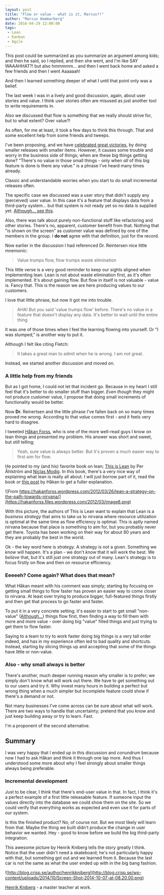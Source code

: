 ```yaml
---
layout: post
title: "Flow or value - what is it, Marcus?!"
author: "Marcus Hammarberg"
date: 2016-04-29 12:00:00
tags:
 - Lean
 - Kanban
 - Agile
---
```


This post could be summarized as you summarize an argument among kids; and then he said, so I replied, and then she went, and I'm like SAY WAAAHHAT?! but also hmmmmm… and then I went back home and asked a few friends and then I went Aaaaaah!

And then I learned something deeper of what I until that point only was a belief.

The last week I was in a lively and good discussion, again, about user stories and value. I think user stories often are misused as just another tool to write requirements in.

Also we discussed that flow is something that we really should strive for, but to what extent? Over value?!

As often, for me at least, it took a few days to think this through. That and some excellent help from some friends and tweeps.

<!-- excerpt-end -->

I've been proposing, and we have [celebrated great victories](), by doing smaller releases with smaller items. However, it causes some trouble and worry in the business side of things; when are these big things getting done? "There's no value in those small things - only when *all* of this big feature is done is there any value." is a phrase I've heard many times already.

Classic and understandable worries when you start to do small incremental releases often.

The specific case we discussed was a user story that didn't supply any (perceived) user value. In this case it's a feature that displays data from a third-party system… but that system is not ready yet so no data is supplied yet. [Although… see this](#incremental-development).

Also, there was talk about purely non-functional stuff like refactoring and other stories. There's no, apparent, customer benefit from that. Nothing that "is shown on the screen" as customer value was defined by one of the members in the group. I **do not** agree with that definition, just for the record.

Now earlier in the discussion I had referenced Dr. Reintersen nice little mnemonic:

> Value trumps flow, flow trumps waste elimination

This little verse is a very good reminder to keep our sights aligned when implementing lean. Lean is not about waste elimination first, as it's often implemented. It's about gaining flow. But flow in itself is not valuable - value is. Fancy that. This is the reason we are here producing values to our customers.

I love that little phrase, but now it got me into trouble.

> AHA! But you said 'value trumps flow' before. There's no value in a feature that doesn't display any data. It's better to wait until the entire thing

It was one of those times when I feel the learning flowing into yourself. Or "I was stumped," is another way to put it.

Although I felt like citing Fletch:

> It takes a great man to admit when he is wrong. I am not great.

Instead, we started another discussion and moved on.

### A little help from my friends

But as I got home, I could not let that incident go. Because in my heart I still feel that it's better to do smaller stuff than bigger. *Even though* they might not produce customer value, I propose that doing small increments of functionality would be better.

Now **Dr.** Reinertsen and the little phrase I've fallen back on so many times proved me wrong. According to that *value* comes first - and it feels very hard to disagree.

I tweeted [Håkan Forss](https://twitter.com/hakanforss), who is one of the more well-read guys I know on lean things and presented my problem. His answer was short and sweet, but still telling;

> Yeah, sure value is always better. But it's proven a much easier way to first aim for flow.

He pointed to my (and his) favorite book on lean; [This is Lean](http://www.thisislean.com/) by Per Åhlström and [Niclas Modig](http://www.twitter.com/leanonmyself). In this book, there's a very nice way of explaining what lean is really all about. I will just borrow part of it, read the book or [this post](https://hakanforss.wordpress.com/2012/03/26/lean-a-strategy-on-the-path-towards-nirvana/) by Håkan to get a fuller explanation.

![From https://hakanforss.wordpress.com/2012/03/26/lean-a-strategy-on-the-path-towards-nirvana/](https://hakanforss.files.wordpress.com/2012/03/image8.png)

With this picture, the authors of This is Lean want to explain that Lean is a *business strategy* that aims to take us to nirvana where resource utilization is optimal at the same time as flow efficiency is optimal. This is aptly named nirvana because that place is something to aim for, but you probably never get there. Toyota has been working on their way for about 80 years and they are probably the best in the world.

Ok - the key word here is *strategy*. A strategy is not a given. Something we *know* will happen. It's a plan - we don't *know* that it will work the best. We *believe* that, but it's still just one strategy out of many. Lean's strategy is to focus firstly on flow and then on resource efficiency.

### Eeeeeh? Come again? What does that mean?

What Håkan meant with his comment was simply; starting by focusing on getting small things to flow faster has proven an easier way to come closer to nirvana. At least over trying to produce bigger, full-featured things firstly and then get that process to go faster and faster.

To put it in a very concrete setting; it's easier to start to get small "non-value" ([Although…](#incremental-development)) things flow first, then finding a way to fill them with more and more value - over doing big "value" filled things and just trying to get them to flow faster.

Saying to a team to try to work faster doing big things is a very tall order indeed, and has in my experience often led to bad quality and shortcuts. Instead, starting by slicing things up and accepting that some of the things have little or non-value.

### Also - why small always is better

There's another, much deeper running reason why smaller is to prefer; we simply don't know what will work out there. We have to get something out to our users and try it. Why invest many hours in building a perfect but wrong thing when a much simpler but incomplete feature could show if there's a demand or not.

Not many businesses I've come across can be sure about what will work. There are two ways to handle that uncertainty; pretend that you know and just keep building away or try to learn. Fast.

I'm a proponent of the second alternative.

## Summary

I was very happy that I ended up in this discussion and conundrum because now I had to ask Håkan and think it through one lap more. And thus I understood some more about why I feel strongly about smaller things always being preferable.

### Incremental development

Just to be clear, I think that there's end-user value in that. In fact, I think it's a perfect example of a first little releasable feature. If someone input the values directly into the database we could show them on the site. So we could verify that everything works as expected and even use it for parts of our system.

Is this the finished product? No, of course not. But we most likely will learn from that. Maybe the thing we built didn't produce the change in user behavior we wanted. Hey - good to know before we build the big third-party integration.

This awesome picture by Henrik Kniberg tells the story greatly I think. Notice that the user didn't need a skateboard; he's not particularly happy with that, but something got out and we learned from it. Because the last car is not the same as what the user ended up with in the big bang fashion.

![http://blog.crisp.se/author/henrikkniberg](http://blog.crisp.se/wp-content/uploads/2014/10/Screen-Shot-2014-10-07-at-08.20.00.png)

[Henrik Kniberg](https://twitter.com/henrikkniberg) - a master teacher at work.
